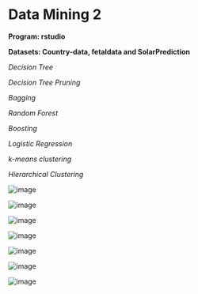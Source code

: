 # Data Mining 2

**Program: rstudio**

**Datasets: Country-data, fetaldata and SolarPrediction**



*Decision Tree*

*Decision Tree Pruning*

*Bagging*

*Random Forest*

*Boosting*

*Logistic Regression*

*k-means clustering*

*Hierarchical Clustering*

![image](https://user-images.githubusercontent.com/59409886/127571818-8af3f8af-97ce-45c0-83f7-0b931f451198.png)

![image](https://user-images.githubusercontent.com/59409886/127571897-f85355e1-5eb5-4736-91fd-93602aeabaf6.png)

![image](https://user-images.githubusercontent.com/59409886/127571988-60d8a09a-79ac-43aa-84a5-7a656c3622da.png)

![image](https://user-images.githubusercontent.com/59409886/127572142-3a454721-d8e9-42f5-95b0-6eeb7a9fda02.png)

![image](https://user-images.githubusercontent.com/59409886/127572170-5e37826f-0535-4a9d-a8ae-fad83115ba68.png)

![image](https://user-images.githubusercontent.com/59409886/127572295-f0bd0de1-cf96-4eda-a09c-2e8d5800b1cd.png)

![image](https://user-images.githubusercontent.com/59409886/127572485-eab2ccbc-b679-42fc-adc5-e8afc59e2fee.png)



